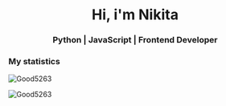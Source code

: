 <h1 align="center">Hi, i'm Nikita</h1>  
<h3 align="center">Python | JavaScript | Frontend Developer</h3> 
<h3>My statistics</h3>
<!--<p align="left"> <img src="https://komarev.com/ghpvc/?username=Good5263" alt="Good5263"/> </p>-->
<p align="left"><img src="https://github-readme-stats.vercel.app/api?username=Good5263&show_icons=true&theme=tokyonight" alt="Good5263"/></p>
<p align="left"><img src="https://github-readme-stats.vercel.app/api/top-langs/?username=Good5263&layout=compact&theme=tokyonight" alt="Good5263"/></p> 
<!--radical, merko, tokyonight-->
